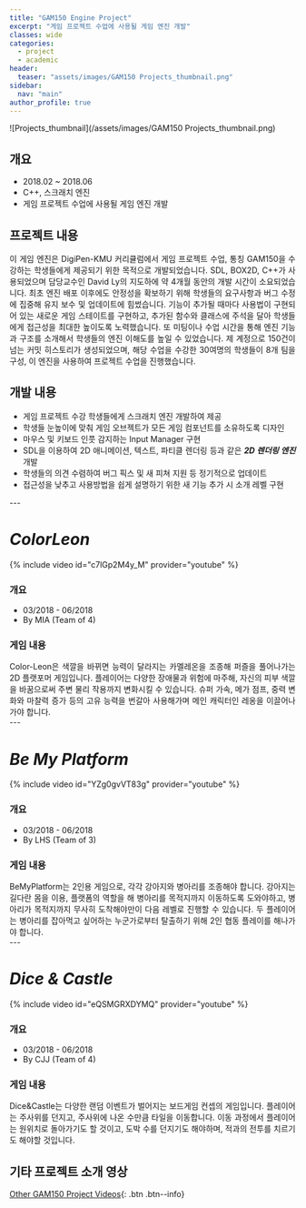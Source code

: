 ```yaml
---
title: "GAM150 Engine Project"
excerpt: "게임 프로젝트 수업에 사용될 게임 엔진 개발"
classes: wide
categories: 
  - project
  - academic
header:
  teaser: "assets/images/GAM150 Projects_thumbnail.png"
sidebar:
  nav: "main"
author_profile: true
---
```


![Projects_thumbnail](/assets/images/GAM150 Projects_thumbnail.png)
  
## 개요
* 2018.02 ~ 2018.06
* C++, 스크래치 엔진
* 게임 프로젝트 수업에 사용될 게임 엔진 개발

## 프로젝트 내용
<div style="text-align: justify" markdown="1">
이 게임 엔진은 DigiPen-KMU 커리큘럼에서 게임 프로젝트 수업, 통칭 GAM150을 수강하는 학생들에게 제공되기 위한 목적으로 개발되었습니다.  
SDL, BOX2D, C++가 사용되었으며 담당교수인 David Ly의 지도하에 약 4개월 동안의 개발 시간이 소요되었습니다.  
최초 엔진 배포 이후에도 안정성을 확보하기 위해 학생들의 요구사항과 버그 수정에 집중해 유지 보수 및 업데이트에 힘썼습니다.  
기능이 추가될 때마다 사용법이 구현되어 있는 새로운 게임 스테이트를 구현하고, 추가된 함수와 클래스에 주석을 달아 학생들에게 접근성을 최대한 높이도록 노력했습니다.  
또 미팅이나 수업 시간을 통해 엔진 기능과 구조를 소개해서 학생들의 엔진 이해도를 높일 수 있었습니다.
제 계정으로 150건이 넘는 커밋 히스토리가 생성되었으며, 해당 수업을 수강한 30여명의 학생들이 8개 팀을 구성, 이 엔진을 사용하여 프로젝트 수업을 진행했습니다.  
  
## 개발 내용
* 게임 프로젝트 수강 학생들에게 스크래치 엔진 개발하여 제공
* 학생들 눈높이에 맞춰 게임 오브젝트가 모든 게임 컴포넌트를 소유하도록 디자인
* 마우스 및 키보드 인풋 감지하는 Input Manager 구현
* SDL을 이용하여 2D 애니메이션, 텍스트, 파티클 렌더링 등과 같은 ***2D 렌더링 엔진*** 개발
* 학생들의 의견 수렴하여 버그 픽스 및 새 피쳐 지원 등 정기적으로 업데이트
* 접근성을 낮추고 사용방법을 쉽게 설명하기 위한 새 기능 추가 시 소개 레벨 구현
</div>
---

# ***ColorLeon***  
{% include video id="c7lGp2M4y_M" provider="youtube" %}

### 개요
* 03/2018 - 06/2018  
* By MIA (Team of 4)

### 게임 내용
<div style="text-align: justify" markdown="1">
Color-Leon은 색깔을 바뀌면 능력이 달라지는 카멜레온을 조종해 퍼즐을 풀어나가는 2D 플랫포머 게임입니다.  
플레이어는 다양한 장애물과 위험에 마주해, 자신의 피부 색깔을 바꿈으로써 주변 물리 작용까지 변화시킬 수 있습니다.  
슈퍼 가속, 메가 점프, 중력 변화와 마찰력 증가 등의 고유 능력을 번갈아 사용해가며 메인 캐릭터인 레옹을 이끌어나가야 합니다.  
</div>
---

# ***Be My Platform***  
{% include video id="YZg0gvVT83g" provider="youtube" %}

### 개요
* 03/2018 - 06/2018  
* By LHS (Team of 3)

### 게임 내용
<div style="text-align: justify" markdown="1">
BeMyPlatform는 2인용 게임으로, 각각 강아지와 병아리를 조종해야 합니다.  
강아지는 길다란 몸을 이용, 플랫폼의 역할을 해 병아리를 목적지까지 이동하도록 도와야하고, 병아리가 목적지까지 무사히 도착해야만이 다음 레벨로 진행할 수 있습니다.  
두 플레이어는 병아리를 잡아먹고 싶어하는 누군가로부터 탈출하기 위해 2인 협동 플레이를 해나가야 합니다.
</div>
---

# ***Dice & Castle***  
{% include video id="eQSMGRXDYMQ" provider="youtube" %}


### 개요
* 03/2018 - 06/2018
* By CJJ (Team of 4)

### 게임 내용
<div style="text-align: justify" markdown="1">
Dice&Castle는 다양한 랜덤 이벤트가 벌어지는 보드게임 컨셉의 게임입니다.  
플레이어는 주사위를 던지고, 주사위에 나온 수만큼 타일을 이동합니다.  
이동 과정에서 플레이어는 원위치로 돌아가기도 할 것이고, 도박 수를 던지기도 해야하며, 적과의 전투를 치르기도 해야할 것입니다.  
</div>

## 기타 프로젝트 소개 영상
[Other GAM150 Project Videos](https://www.youtube.com/playlist?list=PLb1paRaCLIPrr_vOv2o0-PvDDWY467yMn){: .btn .btn--info}